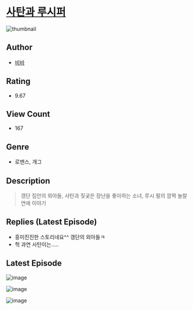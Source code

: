 # [사탄과 루시퍼](https://comic.naver.com/bestChallenge/list?titleId=809970)
![thumbnail](https://image-comic.pstatic.net/user_contents_data/challenge_comic/2023/05/23/308050/upload_3473738080675050081_480x623.jpeg)

## Author
- [비바](https://comic.naver.com/artistTitle?id=308050)

## Rating
- 9.67

## View Count
- 167

## Genre
- 로맨스, 개그

## Description
> 갱단 짐안의 외아들, 사탄과 짖궂은 장난을 좋아하는 소녀, 루시 펄의 깜짝 놀랄 연애 이야기

## Replies (Latest Episode)
- 흥미진진한 스토리네요^^ 갱단의 외아들ㅋ
- 헉 과연 사탄이는.....

## Latest Episode
![image](https://image-comic.pstatic.net/user_contents_data/challenge_comic/2023/05/23/308050/upload_7377516542767282276.jpeg)

![image](https://image-comic.pstatic.net/user_contents_data/challenge_comic/2023/05/23/308050/upload_7003768334741289315.jpeg)

![image](https://image-comic.pstatic.net/user_contents_data/challenge_comic/2023/05/23/308050/upload_7219894051882099767.jpeg)
